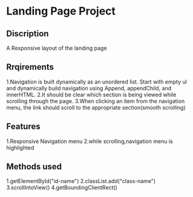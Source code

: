 # Landing Page Project

## Discription

A Responsive layout of the landing page

## Rrqirements

1.Navigation is built dynamically as an unordered list. Start with empty ul and dynamically build navigation using Append, appendChild, and innerHTML.
2.It should be clear which section is being viewed while scrolling through the page.
3.When clicking an item from the navigation menu, the link should scroll to the appropriate section(smooth scrolling)

## Features

1.Responsive Navigation menu
2.while scrolling,navigation menu is highlighted

## Methods used

1.getElementById("id-name")
2.classList.add("class-name")
3.scrollIntoView()
4.getBoundingClientRect()
